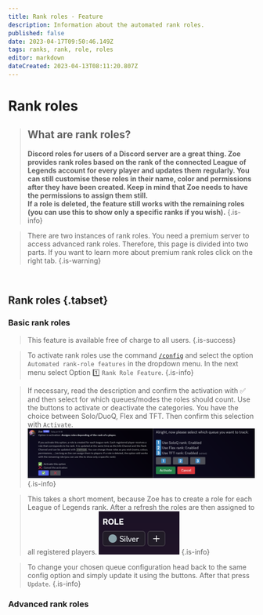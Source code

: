 ```yaml
---
title: Rank roles - Feature
description: Information about the automated rank roles.
published: false
date: 2023-04-17T09:50:46.149Z
tags: ranks, rank, role, roles
editor: markdown
dateCreated: 2023-04-13T08:11:20.807Z
---
```


# Rank roles 

>## **What are rank roles?**
>**Discord roles for users of a Discord server are a great thing. Zoe provides rank roles based on the rank of the connected League of Legends account for every player and updates them regularly. You can still customise these roles in their name, color and permissions after they have been created. Keep in mind that Zoe needs to have the permissions to assign them still. <br>
> If a role is deleted, the feature still works with the remaining roles (you can use this to show only a specific ranks if you wish).**
>{.is-info}

>There are two instances of rank roles. You need a premium server to access advanced rank roles. Therefore, this page is divided into two parts. If you want to learn more about premium rank roles click on the right tab.
>{.is-warning}

<br>


## Rank roles {.tabset}
### Basic rank roles
>This feature is available free of charge to all users.
>{.is-success}

>To activate rank roles use the command [`/config`](/en/commands/important/config) and select the option `Automated rank-role features` in the dropdown menu. In the next menu select Option :one: `Rank Role Feature`.
>{.is-info}

>If necessary, read the description and confirm the activation with :white_check_mark: and then select for which queues/modes the roles should count. Use the buttons to activate or deactivate the categories. You have the choice between Solo/DuoQ, Flex and TFT. Then confirm this selection with `Activate`.
![basic_rankroles_3-4.png](/basic_rankroles_3-4.png)
>{.is-info}

>This takes a short moment, because Zoe has to create a role for each League of Legends rank. After a refresh the roles are then assigned to all registered players.
![basic_rankroles_6.png](/basic_rankroles_6.png)
>{.is-info}

>To change your chosen queue configuration head back to the same config option and simply update it using the buttons. After that press `Update`.
>{.is-info}

### Advanced rank roles
